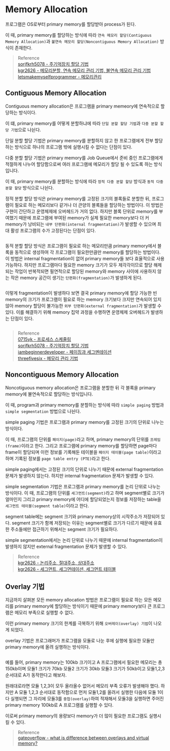 # Memory Allocation
프로그램은 OS로부터 primary memory를 할당받아 process가 된다.

이 때, primary memory를 할당하는 방식에 따라 `연속 메모리 할당(Contiguous Memory Allocation)`과 `불연속 메모리 할당(Noncontiguous Memory Allocation)` 방식이 존재한다.

> Reference  
> [sorjfkrh5078 - 주기억장치 할당 기법](https://sorjfkrh5078.tistory.com/49)  
> [kgr2626 - 메모리분할, 연속 메모리 관리 기법, 불연속 메모리 관리 기법](https://m.blog.naver.com/PostView.naver?blogId=kgr2626&logNo=222146006785&navType=by)   
> [letsmakemyselfprogrammer - 메모리관리](https://letsmakemyselfprogrammer.tistory.com/116)    

## Contiguous Memory Allocation
Contiguous memory allocation은 프로그램을 primary memeory에 연속적으로 할당하는 방식이다.

이 떄, primary memory를 어떻게 분할하냐에 따라 `단일 분할 할당 기법`과 `다중 분할 할당 기법`으로 나뉜다.

단일 분할 할당 기법은 primary memory를 분할하지 않고 한 프로그램에게 전부 할당하는 방식으로 하나의 프로그램 밖에 실행시킬 수 없다는 단점이 있다.

다중 분할 할당 기법은 primary memory를 Job Queue에서 준비 중인 프로그램에게 적절하게 나누어 할당함으로써 여러 프로그램에 메모리가 할당 될 수 있도록 하는 방식입니다.

이 때, primary memory를 분할하는 방식에 따라 `정적 다중 분할 할당` 방식과 `동적 다중 분할 할당` 방식으로 나뉜다.

정적 분할 할당 방식은 primary memory를 고정된 크기의 블록들로 분할한 뒤, 프로그램이 필요로 하는 메모리보다 같거나 더 큰양의 블록들을 할당하는 방법이다. 이 방법은 구현이 간단하고 운영체제에 오버헤드가 거의 없다. 하지만 블록 단위로 memory를 부여했기 때문에 프로그램에 부여된 memory가 실제 필요한 memory보다 더 커 memory가 낭비되는 `내부 단편화(internal fragmentation)`가 발생할 수 있으며 최대 활성 프로그램의 수가 고정된다는 단점이 있다.

```{figure} _image/0101.png
```

동적 분할 할당 방식은 프로그램이 필요로 하는 메모리만큼 primary memory에서 블록을 동적으로 생성하여 각 프로그램이 필요한만큼만 memory를 할당하는 방법이다. 이 방법은 internal fragmentation이 없어 primary memory들 보다 효율적으로 사용 가능하다. 하지만 프로그램마다 필요한 memory 크기가 모두 제각각이므로 할당 해제되는 작업이 반복적되면 필연적으로 할당된 memory와 memory 사이에 사용하지 않는 작은 memory 공간이 생기는 `단편화(fragmentation)`가 발생하게 된다.

```{figure} _image/0102.png
```

이렇게 fragmentation이 발생하다 보면 결국 primary memory에 할당 가능한 빈 memory의 크기가 프로그램이 필요로 하는 memory 크기보다 크지만 연속되어 있지 않아 memory 할당이 불가능한 `외부 단편화(external fragmentation)`가 발생할 수 있다. 이를 해결하기 위해 memory 집약 과정을 수행하면 운영체제 오버헤드가 발생하는 단점이 있다.

```{figure} _image/0103.png
```

> Reference  
> [0715yk - 프로세스 스케줄링](https://velog.io/@0715yk/OS-%ED%94%84%EB%A1%9C%EC%84%B8%EC%8A%A4-%EC%8A%A4%EC%BC%80%EC%A4%84%EB%A7%81)  
> [sorjfkrh5078 - 주기억장치 할당 기법](https://sorjfkrh5078.tistory.com/49)  
> [iambeginnerdeveloper - 페이징과 세그멘테이션](https://iambeginnerdeveloper.tistory.com/158)  
> [threefivesix - 메모리 관리 기법](https://threefivesix.tistory.com/23)  

## Noncontiguous Memory Allocation
Noncotiguous memory allocation은 프로그램을 분할한 뒤 각 블록을 primary memory에 불연속적으로 할당하는 방식입니다.

이 때, program과 primary memory를 분할하는 방식에 따라 `simple paging` 방법과 `simple segmentation` 방법으로 나뉜다.

simple paging 기법은 프로그램과 primary memory를 고정된 크기의 단위로 나누는 방식이다. 

이 때, 프로그램의 단위를 `페이지(page)`라고 하며, primary memory의 단위를 `프레임(frame)`이라고 한다.  그리고 프로그램에 primary memory를 할당하면 page마다 frame이 할당되며 이런 정보를 기록해둔 테이블을 `페이지 테이블(page table)`이라고 하며 기록된 정보를 `page table entry (PTE)`라고 한다.

simple paging에서는 고정된 크기의 단위로 나누기 때문에 external fragmentation 문제가 발생하지 않는다. 하지만 internal fragmentation 문제가 발생할 수 있다. 

simple segmentation 기법은 프로그램과 primary memory를 논리 단위로 나누는 방식이다. 이 때, 프로그램의 단위를 `세그먼트(segment)`라고 하며 segment별로 크기가 얼마인지 그리고 primary memory에 어디에 할당되었는지 정보를 저장하는 table을 `세그먼트 테이블(segment table)`이라고 한다.

segment table에는 segment 크기와 primary memory상의 시작주소가 저장되어 있다. segment 크기가 함께 저장되는 이유는 segment별로 크기가 다르기 때문에 유효한 주소들에만 접근하기 위해서는 segment 크기가 필요하다.

simple segmentation에서는 논리 단위로 나누기 때문에 internal fragmentation이 발생하지 않지만 external fragmentation 문제가 발생할 수 있다.

> Reference  
> [kgr2626 - 논리주소, 절대주소, 상대주소](https://m.blog.naver.com/kgr2626/222146089037)   
> [kgr2626 - 세그먼트, 세그먼테이션, 세그먼트 테이블](https://m.blog.naver.com/PostView.naver?blogId=kgr2626&logNo=222146539396&targetKeyword=&targetRecommendationCode=1)  

## Overlay 기법
지금까지 살펴본 모든 memory allocation 방법은 프로그램이 필요로 하는 모든 메모리를 primary memory에 할당하는 방식이기 때문에 primary memory보다 큰 프로그램은 메모리 부족으로 실행할 수 없다.  

이런 primary memory 크기의 한계를 극복하기 위해 `오버레이(overlay) 기법`이 나오게 되었다. 

overlay 기법은 프로그래머가 프로그램을 모듈로 나눈 후에 실행에 필요한 모듈만 primary memory에 올려 실행하는 방식이다. 

```{figure} _image/0104.png
```

예를 들어, primary memory는 100kb 크기이고 A 프로그램에서 필요한 메모리는 총 150kb이며 모듈1 크기가 70kb 모듈2 크기가 30kb 모듈3 크기가 50kb이고 모듈1,2,3 순서대로 A가 동작한다고 해보자. 

원래대로라면 모듈 1,2,3이 모두 올라올수 없어서 메모리 부족 오류가 발생해야 했다. 하지만 A 모듈 1,2,3 순서대로 동작함으로 먼저 모듈1,2를 올려서 실행한 다음에 모듈 1이 다 실행되면 그 자리에 모듈3를 `중첩(overlay)`하여 적재해서 모듈3을 실행하면 주어진 primary memory 100kb로 A 프로그램를 실행할 수 있다.

이로써 primary memory의 용량보다 memory가 더 많이 필요한 프로그램도 실행시킬 수 있다.

> Reference   
> [gateoverflow - what is difference between overlays and virtual memory?](https://gateoverflow.in/48306/what-difference-between-overlays-virtual-memory-transparent)  
